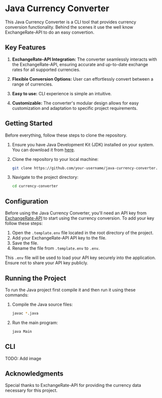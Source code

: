 # Java Currency Converter

This Java Currency Converter is a CLI tool that provides currency conversion functionality. Behind the scenes it use the well know ExchangeRate-API to do an easy convertion.

## Key Features

1. **ExchangeRate-API Integration:** The converter seamlessly interacts with the ExchangeRate-API, ensuring accurate and up-to-date exchange rates for all supported currencies.

2. **Flexible Conversion Options:** User can effortlessly convert between a range of currencies.

3. **Easy to use:** CLI experience is simple an intuitive.

4. **Customizable:** The converter's modular design allows for easy customization and adaptation to specific project requirements.

## Getting Started

Before everything, follow these steps to clone the repository.

1. Ensure you have Java Development Kit (JDK) installed on your system. You can download it from [here](https://www.oracle.com/java/technologies/javase-jdk16-downloads.html).

2. Clone the repository to your local machine:

   ```sh
   git clone https://github.com/your-username/java-currency-converter.git
   ```

3. Navigate to the project directory:

   ```sh
   cd currency-converter
   ```

## Configuration

Before using the Java Currency Converter, you'll need an API key from [ExchangeRate-API](https://www.exchangerate-api.com/) to start using the currency conversion. To add your key follow these steps:

1. Open the `.template.env` file located in the root directory of the project.
2. Add your ExchangeRate-API API key to the file.
3. Save the file.
4. Rename the file from `.template.env` to `.env`.

This `.env` file will be used to load your API key securely into the application. Ensure not to share your API key publicly.

## Running the Project

To run the Java project first compile it and then run it using these commands:

1. Compile the Java source files:

   ```sh
   javac *.java
   ```

2. Run the main program:

   ```sh
   java Main
   ```

## CLI

TODO: Add image

## Acknowledgments

Special thanks to ExchangeRate-API for providing the currency data necessary for this project.
